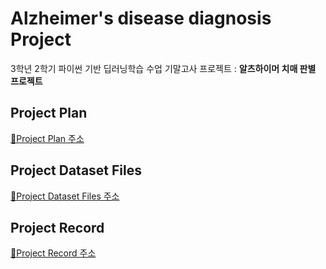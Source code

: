 # Alzheimer's disease diagnosis Project
3학년 2학기 파이썬 기반 딥러닝학습 수업 기말고사 프로젝트 : **알츠하이머 치매 판별 프로젝트**

## Project Plan
[📑Project Plan 주소](https://github.com/haleeseung/Alzheimer-s-disease-diagnosis_Project/tree/main/Project_Plan)  

## Project Dataset Files
[📑Project Dataset Files 주소](https://github.com/haleeseung/Alzheimer-s-disease-diagnosis_Project/tree/main/Data)

## Project Record
[📑Project Record 주소](https://github.com/haleeseung/Alzheimer-s-disease-diagnosis_Project/tree/main/Record)
